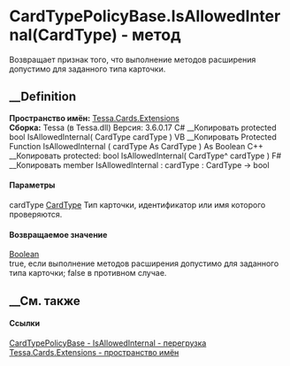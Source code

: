 # CardTypePolicyBase.IsAllowedInternal(CardType) - метод
Возвращает признак того, что выполнение методов расширения допустимо для
заданного типа карточки.
##  __Definition
 **Пространство имён:** [Tessa.Cards.Extensions](N_Tessa_Cards_Extensions.htm)  
 **Сборка:** Tessa (в Tessa.dll) Версия: 3.6.0.17
C# __Копировать
     protected bool IsAllowedInternal(
    	CardType cardType
    )
VB __Копировать
     Protected Function IsAllowedInternal ( 
    	cardType As CardType
    ) As Boolean
C++ __Копировать
     protected:
    bool IsAllowedInternal(
    	CardType^ cardType
    )
F# __Копировать
     member IsAllowedInternal : 
            cardType : CardType -> bool 
#### Параметры
cardType [CardType](T_Tessa_Cards_CardType.htm)
    Тип карточки, идентификатор или имя которого проверяются.
#### Возвращаемое значение
[Boolean](https://learn.microsoft.com/dotnet/api/system.boolean)  
true, если выполнение методов расширения допустимо для заданного типа
карточки; false в противном случае.
## __См. также
#### Ссылки
[CardTypePolicyBase - ](T_Tessa_Cards_Extensions_CardTypePolicyBase.htm)
[IsAllowedInternal -
перегрузка](Overload_Tessa_Cards_Extensions_CardTypePolicyBase_IsAllowedInternal.htm)
[Tessa.Cards.Extensions - пространство имён](N_Tessa_Cards_Extensions.htm)
